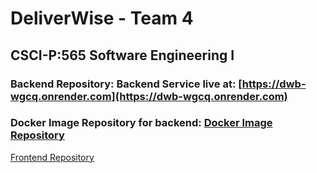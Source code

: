 # DeliverWise - Team 4
## CSCI-P:565 Software Engineering I

### Backend Repository: Backend Service live at: [https://dwb-wgcq.onrender.com](https://dwb-wgcq.onrender.com)

### Docker Image Repository for backend: [Docker Image Repository](https://hub.docker.com/repository/docker/rohitgoud9/deliverwise-backend/general)

[Frontend Repository](https://github.com/rohit2905/CSCI_P565_Team4_Frontend)
